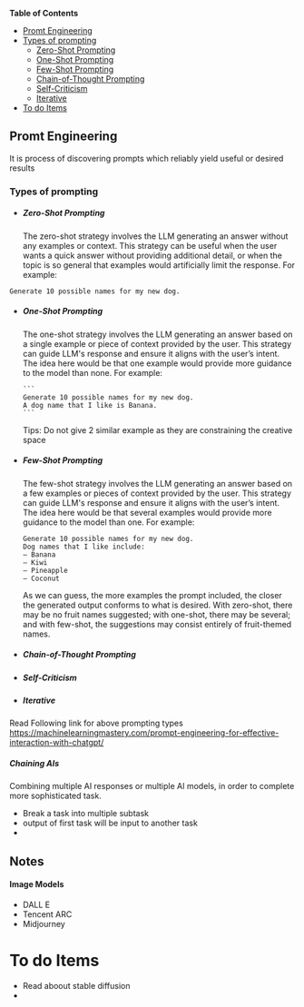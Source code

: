 **Table of Contents**

- [Promt Engineering](#promt-engineering)
- [Types of prompting](#types-of-prompting)
  - [Zero-Shot Prompting](#zero-shot-prompting)
  - [One-Shot Prompting](#one-shot-prompting)
  - [Few-Shot Prompting](#few-shot-prompting)
  - [Chain-of-Thought Prompting](#chain-of-thought-prompting)
  - [Self-Criticism](#self-criticism)
  - [Iterative](#iterative)
- [To do Items](#to-do-items)

## Promt Engineering

It is process of discovering prompts which reliably yield useful or desired results

### Types of prompting

- ##### Zero-Shot Prompting
  The zero-shot strategy involves the LLM generating an answer without any examples or context. This strategy can be useful when the user wants a quick answer without providing additional detail, or when the topic is so general that examples would artificially limit the response. For example:

```
Generate 10 possible names for my new dog.
```

- ##### One-Shot Prompting

  The one-shot strategy involves the LLM generating an answer based on a single example or piece of context provided by the user. This strategy can guide LLM's response and ensure it aligns with the user’s intent. The idea here would be that one example would provide more guidance to the model than none. For example:

      ```
      Generate 10 possible names for my new dog.
      A dog name that I like is Banana.
      ```

  Tips: Do not give 2 similar example as they are constraining the creative space

- ##### Few-Shot Prompting

  The few-shot strategy involves the LLM generating an answer based on a few examples or pieces of context provided by the user. This strategy can guide LLM's response and ensure it aligns with the user’s intent. The idea here would be that several examples would provide more guidance to the model than one. For example:

  ```
  Generate 10 possible names for my new dog.
  Dog names that I like include:
  – Banana
  – Kiwi
  – Pineapple
  – Coconut
  ```

  As we can guess, the more examples the prompt included, the closer the generated output conforms to what is desired. With zero-shot, there may be no fruit names suggested; with one-shot, there may be several; and with few-shot, the suggestions may consist entirely of fruit-themed names.

- ##### Chain-of-Thought Prompting
- ##### Self-Criticism
- ##### Iterative

Read Following link for above prompting types
https://machinelearningmastery.com/prompt-engineering-for-effective-interaction-with-chatgpt/

##### Chaining AIs

Combining multiple AI responses or multiple AI models, in order to complete more sophisticated task.

- Break a task into multiple subtask
- output of first task will be input to another task
-

## Notes

#### Image Models

- DALL E
- Tencent ARC
- Midjourney

# To do Items

- Read aboout stable diffusion
-
